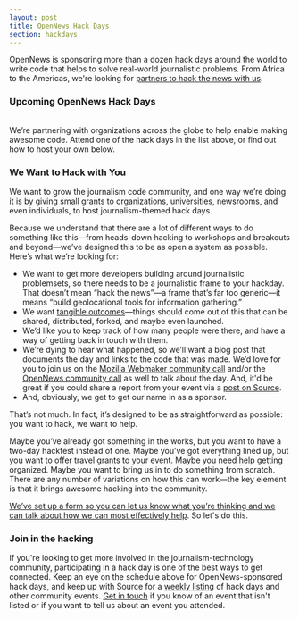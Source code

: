 ```yaml
---
layout: post
title: OpenNews Hack Days
section: hackdays
---
```


<p class="bodybig">OpenNews is sponsoring more than a dozen hack days around the world to write code that helps to solve real-world journalistic problems. From Africa to the Americas, we're looking for <a href="https://donate.mozilla.org/page/s/knight-mozilla-news-hack-day">partners to hack the news with us</a>.</p>

<div id="hackcalbox">
    <h3>Upcoming OpenNews Hack Days</h3>
    <table id="hackcal">
    </table>
    </div>
We’re partnering with organizations across the globe to help enable making awesome code. Attend one of the hack days in the list above, or find out how to host your own below.

<h3>We Want to Hack with You</h3>
We want to grow the journalism code community, and one way we’re doing it is by giving small grants to organizations, universities, newsrooms, and even individuals, to host journalism-themed hack days.

Because we understand that there are a lot of different ways to do something like this—from heads-down hacking to workshops and breakouts and beyond—we’ve designed this to be as open a system as possible. Here’s what we’re looking for:
    
* We want to get more developers building around journalistic problemsets, so there needs to be a journalistic frame to your hackday. That doesn’t mean “hack the news”—a frame that’s far too generic—it means “build geolocational tools for information gathering.”
* We want <a href="/code.html">tangible outcomes</a>—things should come out of this that can be shared, distributed, forked, and maybe even launched.
* We’d like you to keep track of how many people were there, and have a way of getting back in touch with them.
* We’re dying to hear what happened, so we’ll want a blog post that documents the day and links to the code that was made. We’d love for you to join us on the <a href="https://wiki.mozilla.org/Webmakers/Community_Calls">Mozilla Webmaker community call</a> and/or the <a href="https://wiki.mozilla.org/OpenNews/Calls">OpenNews community call</a> as well to talk about the day. And, it'd be great if you could share a report from your event via a <a href="http://source.mozillaopennews.org/en-US/contribute/">post on Source</a>.
* And, obviously, we get to get our name in as a sponsor.

That’s not much. In fact, it’s designed to be as straightforward as possible: you want to hack, we want to help.

Maybe you’ve already got something in the works, but you want to have a two-day hackfest instead of one. Maybe you’ve got everything lined up, but you want to offer travel grants to your event. Maybe you need help getting organized. Maybe you want to bring us in to do something from scratch. There are any number of variations on how this can work—the key element is that it brings awesome hacking into the community.

<a href="https://donate.mozilla.org/page/s/knight-mozilla-news-hack-day">We’ve set up a form so you can let us know what you’re thinking and we can talk about how we can most effectively help</a>. So let's do this. 

<h3>Join in the hacking</h3>
If you're looking to get more involved in the journalism-technology community, participating in a hack day is one of the best ways to get connected. Keep an eye on the schedule above for OpenNews-sponsored hack days, and keep up with Source for a <a href="http://source.mozillaopennews.org/en-US/articles/tags/events/">weekly listing</a> of hack days and other community events. <a href="mailto:opennews@mozillafoundation.org">Get in touch</a> if you know of an event that isn't listed or if you want to tell us about an event you attended.

<script type="text/javascript" src="media/js/tabletop.js"></script>

<script type="text/javascript">
    
      //window.onload = function() { init() };

      var public_spreadshseet_url = 'https://docs.google.com/spreadsheet/pub?key=0Anp-zgGKPxl7dFRBeHFiN2RIRmtablN1aFpwM05hM1E&output=html';

      $(document).ready( function() {
        Tabletop.init( { key: public_spreadshseet_url,
                         callback: showInfo,
                         debug: true } )
      });
      
        
      function showInfo() {        
        
        $.each( Tabletop.sheets("Sheet1").all(), function(i, hackday) {
          var hack_li = $('<tr><td class="date">' + hackday.date + '</td><td class="event"><a href="' + hackday.website +'">' + hackday.title + '</a></td><td class="location">' + hackday.location + '</td></tr>')
          hack_li.appendTo("#hackcal");
          
       if (hackday.status != 'happening') {
            hack_li.addClass('hide');
            };
 		});
 		 		
 		         
      };
      
</script>
